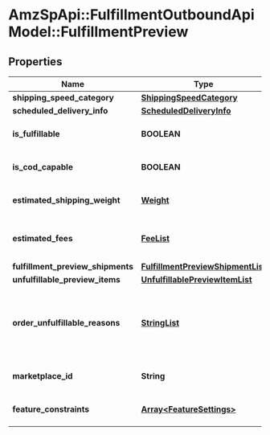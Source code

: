 # AmzSpApi::FulfillmentOutboundApiModel::FulfillmentPreview

## Properties
Name | Type | Description | Notes
------------ | ------------- | ------------- | -------------
**shipping_speed_category** | [**ShippingSpeedCategory**](ShippingSpeedCategory.md) |  | 
**scheduled_delivery_info** | [**ScheduledDeliveryInfo**](ScheduledDeliveryInfo.md) |  | [optional] 
**is_fulfillable** | **BOOLEAN** | When true, this fulfillment order preview is fulfillable. | 
**is_cod_capable** | **BOOLEAN** | When true, this fulfillment order preview is for COD (Cash On Delivery). | 
**estimated_shipping_weight** | [**Weight**](Weight.md) | Estimated shipping weight for this fulfillment order preview. | [optional] 
**estimated_fees** | [**FeeList**](FeeList.md) | The estimated fulfillment fees for this fulfillment order preview, if applicable. | [optional] 
**fulfillment_preview_shipments** | [**FulfillmentPreviewShipmentList**](FulfillmentPreviewShipmentList.md) |  | [optional] 
**unfulfillable_preview_items** | [**UnfulfillablePreviewItemList**](UnfulfillablePreviewItemList.md) |  | [optional] 
**order_unfulfillable_reasons** | [**StringList**](StringList.md) | Error codes associated with the fulfillment order preview that indicate why the order is not fulfillable.  Error code examples:  DeliverySLAUnavailable InvalidDestinationAddress | [optional] 
**marketplace_id** | **String** | The marketplace the fulfillment order is placed against. | 
**feature_constraints** | [**Array&lt;FeatureSettings&gt;**](FeatureSettings.md) | A list of features and their fulfillment policies to apply to the order. | [optional] 


